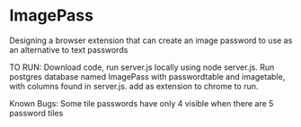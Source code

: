 # ImagePass
Designing a browser extension that can create an image password to use as an alternative to text passwords

TO RUN: Download code, run server.js locally using node server.js.  Run postgres database named ImagePass with passwordtable and imagetable, with columns found in server.js.
add as extension to chrome to run.

Known Bugs:
Some tile passwords have only 4 visible when there are 5 password tiles
